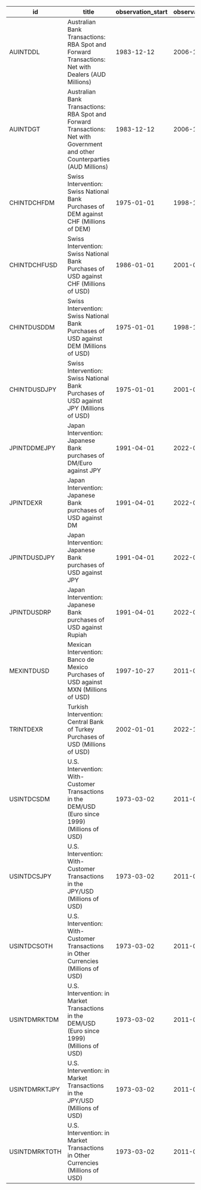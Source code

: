 | id            | title                                                                                                                        | observation_start   | observation_end   |
|---------------|------------------------------------------------------------------------------------------------------------------------------|---------------------|-------------------|
| AUINTDDL      | Australian Bank Transactions: RBA Spot and Forward Transactions: Net with Dealers (AUD Millions)                             | 1983-12-12          | 2006-12-29        |
| AUINTDGT      | Australian Bank Transactions: RBA Spot and Forward Transactions: Net with Government and other Counterparties (AUD Millions) | 1983-12-12          | 2006-12-29        |
| CHINTDCHFDM   | Swiss Intervention: Swiss National Bank Purchases of DEM against CHF (Millions of DEM)                                       | 1975-01-01          | 1998-12-31        |
| CHINTDCHFUSD  | Swiss Intervention: Swiss National Bank Purchases of USD against CHF (Millions of USD)                                       | 1986-01-01          | 2001-04-05        |
| CHINTDUSDDM   | Swiss Intervention: Swiss National Bank Purchases of USD against DEM (Millions of USD)                                       | 1975-01-01          | 1998-12-31        |
| CHINTDUSDJPY  | Swiss Intervention: Swiss National Bank Purchases of USD against JPY (Millions of USD)                                       | 1975-01-01          | 2001-04-05        |
| JPINTDDMEJPY  | Japan Intervention: Japanese Bank purchases of DM/Euro against JPY                                                           | 1991-04-01          | 2022-09-30        |
| JPINTDEXR     | Japan Intervention: Japanese Bank purchases of USD against DM                                                                | 1991-04-01          | 2022-09-30        |
| JPINTDUSDJPY  | Japan Intervention: Japanese Bank purchases of USD against JPY                                                               | 1991-04-01          | 2022-09-30        |
| JPINTDUSDRP   | Japan Intervention: Japanese Bank purchases of USD against Rupiah                                                            | 1991-04-01          | 2022-09-30        |
| MEXINTDUSD    | Mexican Intervention: Banco de Mexico Purchases of USD against MXN (Millions of USD)                                         | 1997-10-27          | 2011-05-31        |
| TRINTDEXR     | Turkish Intervention: Central Bank of Turkey Purchases of USD (Millions of USD)                                              | 2002-01-01          | 2022-11-01        |
| USINTDCSDM    | U.S. Intervention: With-Customer Transactions in the DEM/USD (Euro since 1999) (Millions of USD)                             | 1973-03-02          | 2011-05-31        |
| USINTDCSJPY   | U.S. Intervention: With-Customer Transactions in the JPY/USD (Millions of USD)                                               | 1973-03-02          | 2011-05-31        |
| USINTDCSOTH   | U.S. Intervention: With-Customer Transactions in Other Currencies (Millions of USD)                                          | 1973-03-02          | 2011-05-31        |
| USINTDMRKTDM  | U.S. Intervention: in Market Transactions in the DEM/USD (Euro since 1999) (Millions of USD)                                 | 1973-03-02          | 2011-05-31        |
| USINTDMRKTJPY | U.S. Intervention: in Market Transactions in the JPY/USD (Millions of USD)                                                   | 1973-03-02          | 2011-05-31        |
| USINTDMRKTOTH | U.S. Intervention: in Market Transactions in Other Currencies (Millions of USD)                                              | 1973-03-02          | 2011-05-31        |